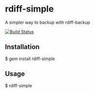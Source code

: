# rdiff-simple

A simpler way to backup with rdiff-backup

[![Build Status](https://travis-ci.org/ketiko/rdiff-simple.png?branch=master)](https://travis-ci.org/ketiko/rdiff-simple)

## Installation

$ gem install rdiff-simple

## Usage

$ rdiff-simple
